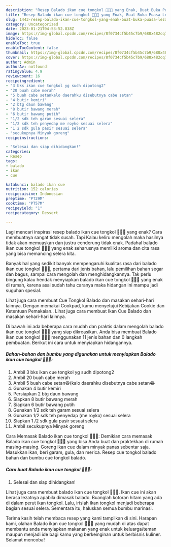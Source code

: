 ```yaml
---
description: "Resep Balado ikan cue tongkol 🦈🦈🦈 yang Enak, Buat Buka Puasa Lezat"
title: "Resep Balado ikan cue tongkol 🦈🦈🦈 yang Enak, Buat Buka Puasa Lezat"
slug: 1443-resep-balado-ikan-cue-tongkol-yang-enak-buat-buka-puasa-lezat
category: Uncategorized
date: 2023-01-21T04:53:52.838Z
image: https://img-global.cpcdn.com/recipes/8f0734cf5b45c7b9/680x482cq70/balado-ikan-cue-tongkol-foto-resep-utama.jpg
hideToc: false
enableToc: true
enableTocContent: false
thumbnail: https://img-global.cpcdn.com/recipes/8f0734cf5b45c7b9/680x482cq70/balado-ikan-cue-tongkol-foto-resep-utama.jpg
cover: https://img-global.cpcdn.com/recipes/8f0734cf5b45c7b9/680x482cq70/balado-ikan-cue-tongkol-foto-resep-utama.jpg
author: Admin
authorAv: notfound
ratingvalue: 4.9
reviewcount: 16
recipeingredient:
- "3 bks ikan cue tongkol yg sudh dipotong2"
- "20 buah cabe merah"
- "5 buah cabe setankalo daerahku disebutnya cabe setan"
- "4 butir kemiri"
- "2 btg daun bawang"
- "8 butir bawang merah"
- "6 butir bawang putih"
- "1/2 sdk teh garam sesuai selera"
- "1/2 sdk teh penyedap me royko sesuai selera"
- "1 2 sdk gula pasir sesuai selera"
- "secukupnya Minyak goreng"
recipeinstructions:

- "Selesai dan siap dihidangkan!"
categories:
- Resep
tags:
- balado
- ikan
- cue

katakunci: balado ikan cue 
nutrition: 152 calories
recipecuisine: Indonesian
preptime: "PT29M"
cooktime: "PT57M"
recipeyield: "1"
recipecategory: Dessert

---
```



Lagi mencari inspirasi resep balado ikan cue tongkol 🦈🦈🦈 yang enak? Cara membuatnya sangat tidak susah. Tapi Kalau keliru mengolah maka hasilnya tidak akan memuaskan dan justru cenderung tidak enak. Padahal balado ikan cue tongkol 🦈🦈🦈 yang enak seharusnya memiliki aroma dan cita rasa yang bisa memancing selera kita.


Banyak hal yang sedikit banyak mempengaruhi kualitas rasa dari balado ikan cue tongkol 🦈🦈🦈, pertama dari jenis bahan, lalu pemilihan bahan segar dan bagus, sampai cara mengolah dan menghidangkannya. Tak perlu bingung kalau hendak menyiapkan balado ikan cue tongkol 🦈🦈🦈 yang enak di rumah, karena asal sudah tahu caranya maka hidangan ini mampu jadi suguhan spesial.

Lihat juga cara membuat Cue Tongkol Balado dan masakan sehari-hari lainnya. Dengan memakai Cookpad, kamu menyetujui Kebijakan Cookie dan Ketentuan Pemakaian.. Lihat juga cara membuat Ikan Cue Balado dan masakan sehari-hari lainnya.


Di bawah ini ada beberapa cara mudah dan praktis dalam mengolah balado ikan cue tongkol 🦈🦈🦈 yang siap dikreasikan. Anda bisa membuat Balado ikan cue tongkol 🦈🦈🦈 menggunakan 11 jenis bahan dan 0 langkah pembuatan. Berikut ini cara untuk menyiapkan hidangannya.

<!--inarticleads1-->

##### Bahan-bahan dan bumbu yang digunakan untuk menyiapkan Balado ikan cue tongkol 🦈🦈🦈:

1. Ambil 3 bks ikan cue tongkol yg sudh dipotong2
1. Ambil 20 buah cabe merah
1. Ambil 5 buah cabe setan😆(kalo daerahku disebutnya cabe setan😂
1. Gunakan 4 butir kemiri
1. Persiapkan 2 btg daun bawang
1. Siapkan 8 butir bawang merah
1. Siapkan 6 butir bawang putih
1. Gunakan 1/2 sdk teh garam sesuai selera
1. Gunakan 1/2 sdk teh penyedap (me royko) sesuai selera
1. Siapkan 1 /2 sdk gula pasir sesuai selera
1. Ambil secukupnya Minyak goreng


Cara Memasak Balado ikan cue tongkol 🦈🦈🦈: Demikian cara memasak Balado ikan cue tongkol 🦈🦈🦈 yang bisa Anda buat dan praktekkan di rumah masing-masing. Goreng ikan cue dalam minyak panas sebentar saja. Masukkan ikan, beri garam, gula, dan merica. Resep cue tongkol balado bahan dan bumbu cue tongkol balado. 

<!--inarticleads2-->

##### Cara buat Balado ikan cue tongkol 🦈🦈🦈:


1. Selesai dan siap dihidangkan!

Lihat juga cara membuat balado ikan cue tongkol 🦈🦈🦈. Ikan cue ini akan berasa lezatnya apabila dimasak balado. Buanglah kotoran hitam yang ada di dalam perut ikan tongkol. Lalu, irislah ikan tongkol menjadi beberapa bagian sesuai selera. Sementara itu, haluskan semua bumbu marinasi. 

Terima kasih telah membaca resep yang kami tampilkan di sini. Harapan kami, olahan Balado ikan cue tongkol 🦈🦈🦈 yang mudah di atas dapat membantu anda menyiapkan makanan yang enak untuk keluarga/teman maupun menjadi ide bagi kamu yang berkeinginan untuk berbisnis kuliner. Selamat mencoba!
